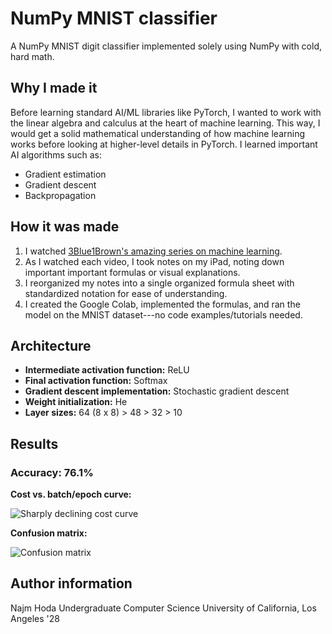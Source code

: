 # NumPy MNIST classifier
A NumPy MNIST digit classifier implemented solely using NumPy with cold, hard math.

## Why I made it

Before learning standard AI/ML libraries like PyTorch, I wanted to work with the linear algebra and calculus at the heart of machine learning. This way, I would get a solid mathematical understanding of how machine learning works before looking at higher-level details in PyTorch. I learned important AI algorithms such as:

- Gradient estimation
- Gradient descent
- Backpropagation

## How it was made

1. I watched [3Blue1Brown's amazing series on machine learning](https://youtube.com/playlist?list=PLZHQObOWTQDNU6R1_67000Dx_ZCJB-3pi&si=TlZeMsDixDZc1eZ0).
2. As I watched each video, I took notes on my iPad, noting down important important formulas or visual explanations.
3. I reorganized my notes into a single organized formula sheet with standardized notation for ease of understanding.
4. I created the Google Colab, implemented the formulas, and ran the model on the MNIST dataset---no code examples/tutorials needed.

## Architecture

- **Intermediate activation function:** ReLU
- **Final activation function:** Softmax
- **Gradient descent implementation:** Stochastic gradient descent
- **Weight initialization:** He
- **Layer sizes:** 64 (8 x 8) > 48 > 32 > 10

## Results

### Accuracy: 76.1%

**Cost vs. batch/epoch curve:**

![Sharply declining cost curve](https://github.com/user-attachments/assets/5e27ae43-1154-4eee-8858-7d2099977b82)


**Confusion matrix:**

![Confusion matrix](https://github.com/user-attachments/assets/d46cb0ed-4ce9-481f-9346-17e70f6b81c8)

## Author information

Najm Hoda
Undergraduate Computer Science
University of California, Los Angeles '28
